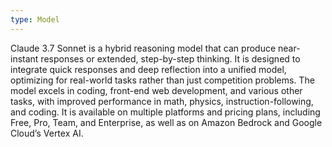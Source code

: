 ```yaml
---
type: Model
---
```


Claude 3.7 Sonnet is a hybrid reasoning model that can produce near-instant responses or extended, step-by-step thinking. It is designed to integrate quick responses and deep reflection into a unified model, optimizing for real-world tasks rather than just competition problems. The model excels in coding, front-end web development, and various other tasks, with improved performance in math, physics, instruction-following, and coding. It is available on multiple platforms and pricing plans, including Free, Pro, Team, and Enterprise, as well as on Amazon Bedrock and Google Cloud’s Vertex AI.